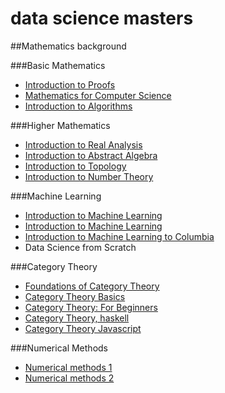# data science masters

##Mathematics background

###Basic Mathematics
* [Introduction to Proofs](https://www.youtube.com/watch?v=CMWFmjlB8v0&list=PLZzHxk_TPOStgPtqRZ6KzmkUQBQ8TSWVX)
* [Mathematics for Computer Science](http://ocw.mit.edu/courses/electrical-engineering-and-computer-science/6-042j-mathematics-for-computer-science-fall-2010/video-lectures/)
* [Introduction to Algorithms](http://ocw.mit.edu/courses/electrical-engineering-and-computer-science/6-046j-introduction-to-algorithms-sma-5503-fall-2005/video-lectures/)

###Higher Mathematics
* [Introduction to Real Analysis](https://www.youtube.com/watch?v=sqEyWLGvvdw&list=PL0E754696F72137EC)
* [Introduction to Abstract Algebra](https://www.youtube.com/watch?v=VdLhQs_y_E8&list=PLelIK3uylPMGzHBuR3hLMHrYfMqWWsmx5)
* [Introduction to Topology](https://www.youtube.com/watch?v=ivO9_O0YSSc&list=PLpG_ISEhQ6z0Q5MaIvdn5tBJFWfp9fZtQ)
* [Introduction to Number Theory](https://www.youtube.com/watch?v=6J-47Qk4ffY&list=PLhkiT_RYTEU1H7OmRVF5VJi76D2Efwf7F)

###Machine Learning
* [Introduction to Machine Learning](https://www.youtube.com/watch?v=UzxYlbK2c7E)
* [Introduction to Machine Learning](https://www.coursera.org/learn/machine-learning)
* [Introduction to Machine Learning to Columbia](http://www.cs.columbia.edu/learning/courses.html)
* Data Science from Scratch

###Category Theory
* [Foundations of Category Theory](https://www.youtube.com/watch?v=BF6kHD1DAeU&list=PLGCr8P_YncjVjwAxrifKgcQYtbZ3zuPlb)
* [Category Theory Basics](https://www.youtube.com/watch?v=eGk84t8hrT0&list=PLt7hcIEdZLAlLmD8ZqvODmoY72lIk1MO2)
* [Category Theory: For Beginners](https://www.youtube.com/watch?v=P6DvIfTJhx8&list=PLm_IBvOSjN4zthQSQ_Xt6gyZJZZAPoQ6v)
* [Category Theory, haskell](https://www.youtube.com/watch?v=beaBqjLhBJU)
* [Category Theory Javascript](https://www.youtube.com/watch?v=-FkgOHvNAU8&list=PLwuUlC2HlHGe7vmItFmrdBLn6p0AS8ALX)

###Numerical Methods
* [Numerical methods 1](https://www.youtube.com/watch?v=CgfkEUOFAj0&list=PL5935F944F3B5FBC7)
* [Numerical methods 2](http://ocw.mit.edu/courses/mathematics/18-086-mathematical-methods-for-engineers-ii-spring-2006/video-lectures/)

